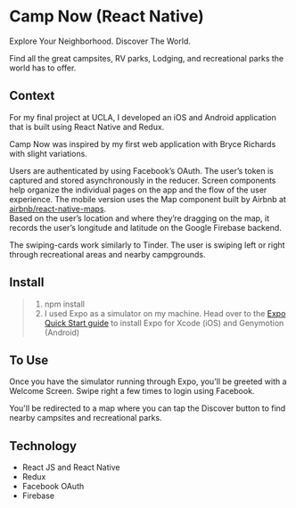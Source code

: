 # Camp Now (React Native)

Explore Your Neighborhood. Discover The World.

Find all the great campsites, RV parks, Lodging, and recreational parks the world has to offer.

## Context

For my final project at UCLA, I developed an iOS and Android application that is built using React Native and Redux.  

Camp Now was inspired by my first web application with Bryce Richards with slight variations. 

Users are authenticated by using Facebook’s OAuth.  The user’s token is captured and stored asynchronously in the reducer. 
Screen components help organize the individual pages on the app and the flow of the user experience. 
The mobile version uses the Map component built by Airbnb at [airbnb/react-native-maps](https://github.com/airbnb/react-native-maps).  
Based on the user’s location and where they’re dragging on the map, it records the user’s longitude and latitude on the Google Firebase backend.  

The swiping-cards work similarly to Tinder. The user is swiping left or right through recreational areas and nearby campgrounds.

## Install


> 1. npm install
> 2. I used Expo as a simulator on my machine. Head over to the [Expo Quick Start guide](https://docs.expo.io/versions/v16.0.0/introduction/installation.html) to install Expo for Xcode (iOS) and Genymotion (Android)  


## To Use

Once you have the simulator running through Expo, you'll be greeted with a Welcome Screen.  Swipe right a few times to login using Facebook.

You'll be redirected to a map where you can tap the Discover button to find nearby campsites and recreational parks.  

## Technology

* React JS and React Native
* Redux
* Facebook OAuth
* Firebase
 


